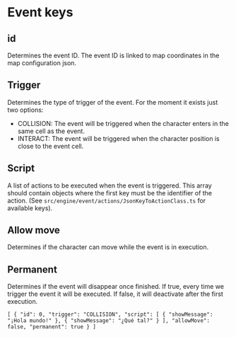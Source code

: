 # Event keys
## id
Determines the event ID. The event ID is linked to map coordinates in the map configuration json.
## Trigger
Determines the type of trigger of the event. For the moment it exists just two options:
* COLLISION: The event will be triggered when the character enters in the same cell as the event.
* INTERACT: The event will be triggered when the character position is close to the event cell.
## Script
A list of actions to be executed when the event is triggered. This array should contain objects where the first key
must be the identifier of the action. (See `src/engine/event/actions/JsonKeyToActionClass.ts` for available keys).
## Allow move
Determines if the character can move while the event is in execution.
## Permanent
Determines if the event will disappear once finished. If true, every time we trigger the event it will be executed. 
If false, it will deactivate after the first execution.



`[
{
"id": 0,
"trigger": "COLLISION",
"script": [
{
"showMessage": "¡Hola mundo!"
},
{
"showMessage": "¿Qué tal?"
}
],
"allowMove": false,
"permanent": true
}
]`
